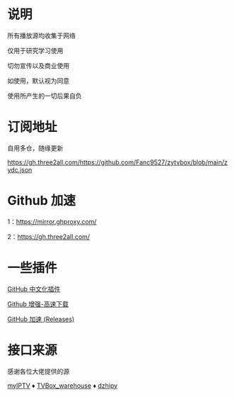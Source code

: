 # 说明
所有播放源均收集于网络

仅用于研究学习使用

切勿宣传以及商业使用

如使用，默认视为同意

使用所产生的一切后果自负

# 订阅地址

自用多仓，随缘更新

https://gh.three2all.com/https://github.com/Fanc9527/zytvbox/blob/main/zydc.json

# Github 加速
1：https://mirror.ghproxy.com/

2：https://gh.three2all.com/

# 一些插件

[GitHub 中文化插件 ](https://greasyfork.org/zh-CN/scripts/435208)

[Github 增强-高速下载](https://greasyfork.org/zh-CN/scripts/412245)

[GitHub 加速 (Releases)](https://greasyfork.org/zh-CN/scripts/427230)

# 接口来源

感谢各位大佬提供的源

 [myIPTV](https://github.com/suxuang/myIPTV)
 ♦ 
 ​[​TVBox_warehouse](https://github.com/PizazzGY/TVBox_warehouse)​
 ♦ 
[dzhipy](https://github.com/leiyou-li/dzhipy)
